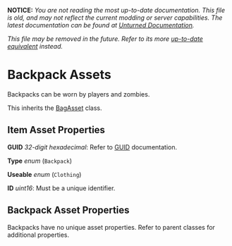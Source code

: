 **NOTICE:** *You are not reading the most up-to-date documentation. This file is old, and may not reflect the current modding or server capabilities. The latest documentation can be found at [Unturned Documentation](https://docs.smartlydressedgames.com/).*

*This file may be removed in the future. Refer to its more [up-to-date equivalent](https://docs.smartlydressedgames.com/en/stable/assets/item-asset/backpack-asset.html) instead.*

Backpack Assets
===============

Backpacks can be worn by players and zombies.

This inherits the [BagAsset](/ItemAsset/BagAsset.md) class.

Item Asset Properties
---------------------

**GUID** *32-digit hexadecimal*: Refer to [GUID](/GUID.md) documentation.

**Type** *enum* (`Backpack`)

**Useable** *enum* (`Clothing`)

**ID** *uint16*: Must be a unique identifier.

Backpack Asset Properties
-------------------------

Backpacks have no unique asset properties. Refer to parent classes for additional properties.
